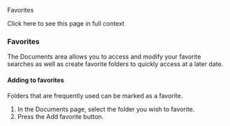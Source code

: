 Favorites

Click here to see this page in full context

###  Favorites

The Documents area allows you to access and modify your favorite searches as
well as create favorite folders to quickly access at a later date.

####  Adding to favorites

Folders that are frequently used can be marked as a favorite.

  1. In the Documents page, select the folder you wish to favorite. 
  2. Press the Add favorite button. 

